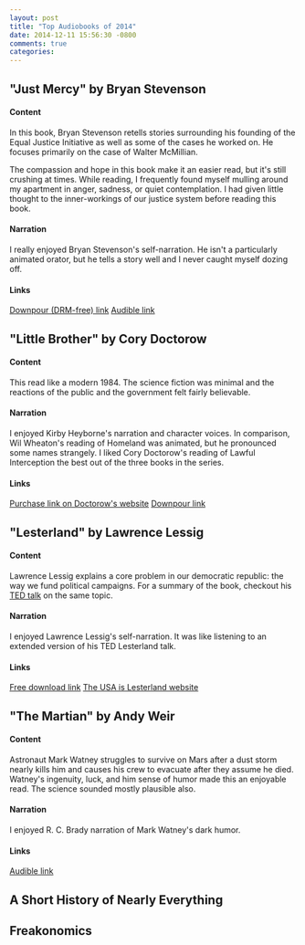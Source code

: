 ```yaml
---
layout: post
title: "Top Audiobooks of 2014"
date: 2014-12-11 15:56:30 -0800
comments: true
categories: 
---
```


## "Just Mercy" by Bryan Stevenson

#### Content

In this book, Bryan Stevenson retells stories surrounding his founding of the Equal Justice Initiative as well as some of the cases he worked on.  He focuses primarily on the case of Walter McMillian.

The compassion and hope in this book make it an easier read, but it's still crushing at times.  While reading, I frequently found myself mulling around my apartment in anger, sadness, or quiet contemplation.  I had given little thought to the inner-workings of our justice system before reading this book.

#### Narration

I really enjoyed Bryan Stevenson's self-narration.  He isn't a particularly animated orator, but he tells a story well and I never caught myself dozing off.


#### Links

[Downpour (DRM-free) link](http://www.downpour.com/catalog/product/view/id/163963)
[Audible link](http://www.audible.com/pd/Bios-Memoirs/Just-Mercy-Audiobook/B00O4FH8E8/ref=a_search_c4_1_1_srTtl?qid=1418343414&sr=1-1)


## "Little Brother" by Cory Doctorow

#### Content

This read like a modern 1984.  The science fiction was minimal and the reactions of the public and the government felt fairly believable.

#### Narration

I enjoyed Kirby Heyborne's narration and character voices.  In comparison, Wil Wheaton's reading of Homeland was animated, but he pronounced some names strangely.  I liked Cory Doctorow's reading of Lawful Interception the best out of the three books in the series.

#### Links

[Purchase link on Doctorow's website](http://craphound.com/?p=4199)
[Downpour link](http://www.downpour.com/little-brother-1)


## "Lesterland" by Lawrence Lessig

#### Content

Lawrence Lessig explains a core problem in our democratic republic: the way we fund political campaigns.  For a summary of the book, checkout his [TED talk][lesterland video] on the same topic.

#### Narration

I enjoyed Lawrence Lessig's self-narration.  It was like listening to an extended version of his TED Lesterland talk.

#### Links

[Free download link](https://archive.org/details/Lesterland)
[The USA is Lesterland website](http://lesterland.lessig.org/)

[lesterland video]: http://www.ted.com/talks/lawrence_lessig_we_the_people_and_the_republic_we_must_reclaim


## "The Martian" by Andy Weir

#### Content

Astronaut Mark Watney struggles to survive on Mars after a dust storm nearly kills him and causes his crew to evacuate after they assume he died.  Watney's ingenuity, luck, and him sense of humor made this an enjoyable read.  The science sounded mostly plausible also.

#### Narration

I enjoyed R. C. Brady narration of Mark Watney's dark humor.

#### Links

[Audible link](http://www.audible.com/pd/Sci-Fi-Fantasy/The-Martian-Audiobook/B00B5HZGUG/)


## A Short History of Nearly Everything
## Freakonomics
